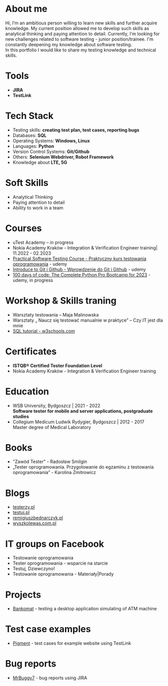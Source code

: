# About me
Hi, I’m an ambitious person willing to learn new skills and further acquire knowledge. 
My current position allowed me to develop such skills as analytical thinking and paying attention to detail. Currently, I'm looking for new challenges related to software testing - junior position/trainee. I'm constantly deepening my knowledge about software testing.
<br> In this portfolio I would like to share my testing knowledge and technical skills. 

# Tools
- **JIRA**
- **TestLink**

# Tech Stack
- Testing skills: **creating test plan, test cases, reporting bugs**
- Databases: **SQL**
- Operating Systems: **Windows, Linux**
- Languages: **Python**
- Version Control Systems: **Git/Github**
- Others: **Selenium Webdriver, Robot Framework**
- Knowledge about **LTE, 5G**

# Soft Skills 
- Analytical Thinking
- Paying attention to detail
- Ability to work in a team

# Courses
- uTest Academy – in progress
- Nokia Academy Kraków - Integration & Verification Engineer training| 11.2022 - 02.2023
- [Practical Software Testing Course - Praktyczny kurs testowania oprogramowania](https://www.udemy.com/course/praktyczny-kurs-testowania-oprogramowania/) - udemy
- [Introduce to Git i Github - Wprowdzenie do Git i Github](https://www.udemy.com/course/kurs-git-i-github-od-podstaw/) - udemy
- [100 days of code: The Complete Python Pro Bootcamp for 2023](https://www.udemy.com/course/100-days-of-code/) - udemy, in progress

# Workshop & Skills traning
- Warsztaty testowania – Maja Malinowska
- Warsztaty „ Naucz się testować manualnie w praktyce” – Czy IT jest dla mnie 
- [SQL tutorial - w3schools.com](https://www.w3schools.com/sql/)

# Certificates
- **ISTQB® Certified Tester Foundation Level**
- Nokia Academy Kraków - Integration & Verification Engineer training

# Education
- WSB University, Bydgoszcz | 2021 - 2022
<br> **Software tester for mobile and server applications, postgraduate studies**
- Collegium Medicum Ludwik Rydygier, Bydgoszcz | 2012 - 2017
<br> Master degree of Medical Laboratory

# Books 
- "Zawód Tester" -  Radosław Smilgin
- „Tester oprogramowania. Przygotowanie do egzaminu z testowania oprogramowania” - Karolina Zmitrowicz

# Blogs 
- [testerzy.pl](https://testerzy.pl/)
- [testuj.pl](https://testuj.pl/)
- [remigiuszbednarczyk.pl](https://remigiuszbednarczyk.pl/)
- [wyszkolewas.com.pl](https://www.wyszkolewas.com.pl/)

# IT groups on Facebook
- Testowanie oprogramowania
- Tester oprogramowania - wsparcie na starcie
- Testuj, Dziewczyno!
- Testowanie oprogramowania - Materiały|Porady

# Projects
- [Bankomat](https://docs.google.com/spreadsheets/d/1FXyCV6SpM_DMpX4sO2rPVZH6ar8exiTp/edit?usp=share_link&ouid=104840439575077837301&rtpof=true&sd=true) - testing a desktop application simulating of ATM machine

# Test case examples
- [Pigment](https://drive.google.com/file/d/1pjvlV89F2WXt83lSZLD5Uvx6GQEzbzrW/view?usp=share_link) - test cases for example website using TestLink

# Bug reports
- [MrBuggy7](https://drive.google.com/file/d/1QkAKtebdfqrCGwVMoIzzxySeH42HFW9R/view?usp=share_link) - bug reports using JIRA



